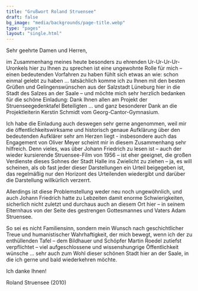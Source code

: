 ```yaml
---
title: "Grußwort Roland Struensee"
draft: false
bg_image: "media/backgrounds/page-title.webp"
type: "pages"
layout: "single.html"
---
```


Sehr geehrte Damen und Herren,

im Zusammenhang meines heute besonders zu ehrenden Ur-Ur-Ur-Ur-Uronkels hier zu Ihnen zu sprechen ist eine ungewohnte Rolle für mich – einen bedeutenden Vorfahren zu haben fühlt sich etwas an wie: schon einmal gelebt zu haben … tatsächlich komme ich zu Ihnen mit den besten Grüßen und Gelingenswünschen aus der Salzstadt Lüneburg hier in die Stadt des Salzes an der Saale – und möchte mich sehr herzlich bedanken für die schöne Einladung: Dank Ihnen allen am Projekt der Struenseegedenktafel Beteiligten … und ganz besonderer Dank an die Projektleiterin Kerstin Schmidt vom Georg-Cantor-Gymnasium.

Ich habe die Einladung auch deswegen sehr gerne angenommen, weil mir die öffentlichkeitswirksame und historisch genaue Aufklärung über den bedeutenden Aufklärer sehr am Herzen liegt - insbesondere auch das Engagement von Oliver Meyer scheint mir in diesem Zusammenhang sehr hilfreich. Denn vieles, was über Johann Friedrich zu lesen ist – auch der wieder kursierende Struensee-Film von 1956 – ist eher geeignet, die großen Verdienste dieses Sohnes der Stadt Halle ins Zwielicht zu ziehen – ja, es will scheinen, als ob fast jeder dieser Darstellungen ein Urteil beigegeben ist, das regelmäßig nur den Horizont des Urteilenden wiedergibt und darüber die Darstellung willkürlich verzerrt.

Allerdings ist diese Problemstellung weder neu noch ungewöhnlich, und auch Johann Friedrich hatte zu Lebzeiten damit enorme Schwierigkeiten, sicherlich nicht zuletzt und durchaus auch an diesem Ort hier – in seinem Elternhaus von der Seite des gestrengen Gottesmannes und Vaters Adam Struensee.



So sei es nicht Familiensinn, sondern mein Wunsch nach geschichtlicher Treue und humanistischer Wahrhaftigkeit, der mich bewegt, wenn ich der zu enthüllenden Tafel – dem Bildhauer und Schöpfer Martin Roedel zutiefst verpflichtet – viel aufgeschlossene und wissenshungrige Öffentlichkeit wünsche … sehr auch zum Wohl dieser schönen Stadt hier an der Saale, in die ich gerne und bald wiederkehren möchte.



Ich danke Ihnen!



Roland Struensee (2010)
